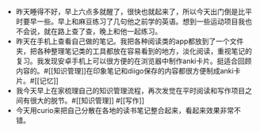 - 昨天睡得不好，早上六点多就醒了，很快也就起来了，所以今天出门倒是比平时要早一些。早上和麻豆练习了几句他之前学的英语。想到一些运动项目我也不会说，就在路上查了查，晚上和他一起练习。
- 昨天在手机上查看自己做的笔记。我把各种阅读类的app都放到了一个文件夹，把各种整理笔记类的工具都放在容易看到的地方，淡化阅读，重视笔记的复习。我发现安卓手机上可以很方便的在浏览器中制作anki卡片。挺适合回顾内容的。#[[知识管理]]在印象笔记和diigo保存的内容都很方便制成anki卡片。#[[记忆]] 
- 我今天早上在家梳理自己的知识管理流程，再次发觉在平时阅读和写作项目之间有很大的脱节。#[[知识管理]] #[[写作]] 
- 今天用curio来把自己分散在各地的读书笔记整合起来，看起来效果非常不错。
